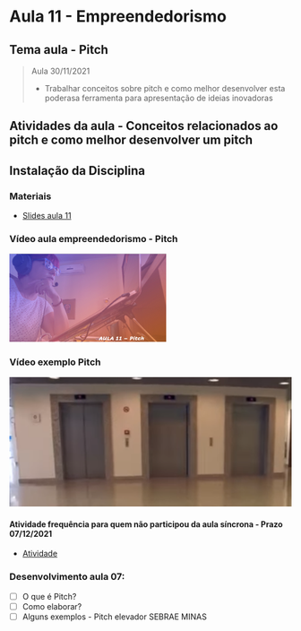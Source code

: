 # Aula 11 - Empreendedorismo
## Tema aula - Pitch

> Aula 30/11/2021
> 
> * Trabalhar conceitos sobre pitch e como melhor desenvolver esta poderasa ferramenta para apresentação de ideias inovadoras

## Atividades da aula - Conceitos relacionados ao pitch e como melhor desenvolver um pitch

## Instalação da Disciplina

### Materiais

- [Slides aula 11](aula_11_pitch.pdf)

### Vídeo aula empreendedorismo -  Pitch

[![Aula - Pitch](capa_aula11.png)](https://youtu.be/CpUFjraA3BQ)

### Vídeo exemplo Pitch

[![Exemplo Pitch](capa_exemplo_pitch.png)](https://www.youtube.com/watch?v=cM2BTr5-w-I)


####  Atividade frequência para quem não participou da aula síncrona - Prazo 07/12/2021

- [Atividade](https://forms.gle/Tma25DLBj41zP5gF8)

### Desenvolvimento aula 07: 

- [ ] O que é Pitch?
- [ ] Como elaborar?
- [ ] Alguns exemplos - Pitch elevador SEBRAE MINAS
